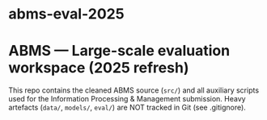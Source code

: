 # abms-eval-2025

# ABMS — Large-scale evaluation workspace (2025 refresh)
This repo contains the cleaned ABMS source (`src/`) and all
auxiliary scripts used for the Information Processing & Management
submission.  Heavy artefacts (`data/`, `models/`, `eval/`) are NOT
tracked in Git (see .gitignore).

